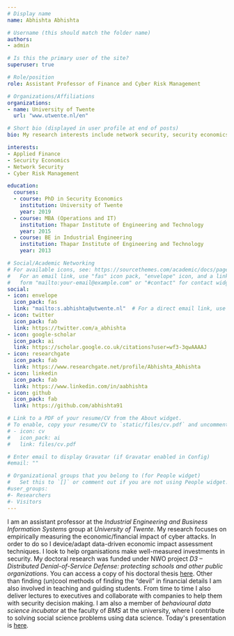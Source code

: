 ```yaml
---
# Display name
name: Abhishta Abhishta

# Username (this should match the folder name)
authors:
- admin

# Is this the primary user of the site?
superuser: true

# Role/position
role: Assistant Professor of Finance and Cyber Risk Management

# Organizations/Affiliations
organizations:
- name: University of Twente
  url: "www.utwente.nl/en"

# Short bio (displayed in user profile at end of posts)
bio: My research interests include network security, security economics and applied finance.

interests:
- Applied Finance 
- Security Economics
- Network Security
- Cyber Risk Management

education:
  courses:
  - course: PhD in Security Economics
    institution: University of Twente
    year: 2019
  - course: MBA (Operations and IT)
    institution: Thapar Institute of Engineering and Technology
    year: 2015
  - course: BE in Industrial Engineering
    institution: Thapar Institute of Engineering and Technology
    year: 2013

# Social/Academic Networking
# For available icons, see: https://sourcethemes.com/academic/docs/page-builder/#icons
#   For an email link, use "fas" icon pack, "envelope" icon, and a link in the
#   form "mailto:your-email@example.com" or "#contact" for contact widget.
social:
- icon: envelope
  icon_pack: fas
  link: "mailto:s.abhishta@utwente.nl"  # For a direct email link, use "mailto:test@example.org".
- icon: twitter
  icon_pack: fab
  link: https://twitter.com/a_abhishta
- icon: google-scholar
  icon_pack: ai
  link: https://scholar.google.co.uk/citations?user=wf3-3qwAAAAJ
- icon: researchgate
  icon_pack: fab
  link: https://www.researchgate.net/profile/Abhishta_Abhishta
- icon: linkedin
  icon_pack: fab
  link: https://www.linkedin.com/in/aabhishta
- icon: github
  icon_pack: fab
  link: https://github.com/abhishta91

# Link to a PDF of your resume/CV from the About widget.
# To enable, copy your resume/CV to `static/files/cv.pdf` and uncomment the lines below.
# - icon: cv
#   icon_pack: ai
#   link: files/cv.pdf

# Enter email to display Gravatar (if Gravatar enabled in Config)
#email: ""

# Organizational groups that you belong to (for People widget)
#   Set this to `[]` or comment out if you are not using People widget.
#user_groups:
#- Researchers
#- Visitors
---
```


I am an assistant professor at the *Industrial Engineering and Business Information Systems* group at *University of Twente*.
My research focuses on empirically measuring the economic/financial impact of cyber attacks. In order to do so I device/adapt data-driven economic impact assessment techniques. I look to help organisations make well-measured investments in security.
My doctoral research was funded under NWO project *D3 – Distributed Denial-of-Service Defense: protecting schools and other public organizations*. You can access a copy of his doctoral thesis [here](https://ris.utwente.nl/ws/portalfiles/portal/158275031/main_openany.pdf "The Blind Man and The Elephant: Measuring Economic Impacts of DDoS Attacks").
Other than finding (un)cool methods of finding the “devil” in financial details I am also involved in teaching and guiding students. From time to time I also deliver lectures to executives and collaborate with companies to help them with security decision making. I am also a member of *behavioural data science incubator* at the faculty of *BMS* at the university, where I contribute to solving social science problems using data science. Today's presentation is [here](https://surfdrive.surf.nl/files/index.php/s/HrBDc7D7fwTePZl).

